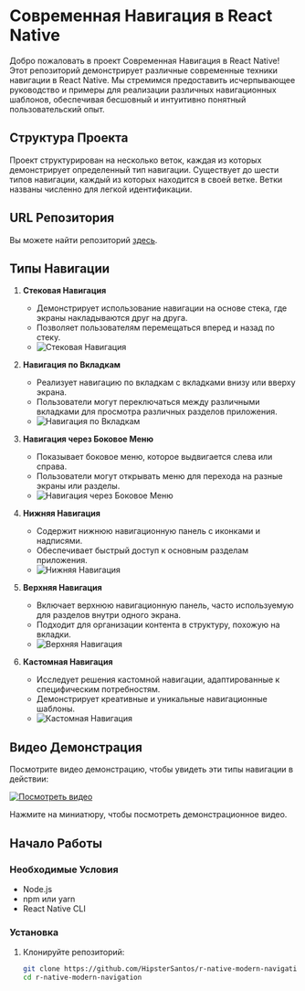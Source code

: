 
# Современная Навигация в React Native

Добро пожаловать в проект Современная Навигация в React Native! Этот репозиторий демонстрирует различные современные техники навигации в React Native. Мы стремимся предоставить исчерпывающее руководство и примеры для реализации различных навигационных шаблонов, обеспечивая бесшовный и интуитивно понятный пользовательский опыт.

## Структура Проекта

Проект структурирован на несколько веток, каждая из которых демонстрирует определенный тип навигации. Существует до шести типов навигации, каждый из которых находится в своей ветке. Ветки названы численно для легкой идентификации.

## URL Репозитория

Вы можете найти репозиторий [здесь](https://github.com/HipsterSantos/r-native-modern-navigation).

## Типы Навигации

1. **Стековая Навигация**
   - Демонстрирует использование навигации на основе стека, где экраны накладываются друг на друга.
   - Позволяет пользователям перемещаться вперед и назад по стеку.
   - ![Стековая Навигация](public/original-86c3d25ab24c427cc552e384b12281a0.png)

2. **Навигация по Вкладкам**
   - Реализует навигацию по вкладкам с вкладками внизу или вверху экрана.
   - Пользователи могут переключаться между различными вкладками для просмотра различных разделов приложения.
   - ![Навигация по Вкладкам](public/original-87d83e2805f5b07d6f0b4eefacd1a31d.png)

3. **Навигация через Боковое Меню**
   - Показывает боковое меню, которое выдвигается слева или справа.
   - Пользователи могут открывать меню для перехода на разные экраны или разделы.
   - ![Навигация через Боковое Меню](public/original-947dbb411ad410cd202be5b63fc1af2e.png)

4. **Нижняя Навигация**
   - Содержит нижнюю навигационную панель с иконками и надписями.
   - Обеспечивает быстрый доступ к основным разделам приложения.
   - ![Нижняя Навигация](public/original-b2388acf604f379ad7e48b93a2871b4e.png)

5. **Верхняя Навигация**
   - Включает верхнюю навигационную панель, часто используемую для разделов внутри одного экрана.
   - Подходит для организации контента в структуру, похожую на вкладки.
   - ![Верхняя Навигация](public/original-dca2ae6dc9f06a52a2dc2f69a788255a.png)

6. **Кастомная Навигация**
   - Исследует решения кастомной навигации, адаптированные к специфическим потребностям.
   - Демонстрирует креативные и уникальные навигационные шаблоны.
   - ![Кастомная Навигация](public/original-fbc2e24d7a6fd2b0980c671f28516751.png)

## Видео Демонстрация

Посмотрите видео демонстрацию, чтобы увидеть эти типы навигации в действии:

[![Посмотреть видео](public/original-fbc2e24d7a6fd2b0980c671f28516751.png)](public/original-f340c550de127c2a57a724194098aa20.mp4)

Нажмите на миниатюру, чтобы посмотреть демонстрационное видео.

## Начало Работы

### Необходимые Условия

- Node.js
- npm или yarn
- React Native CLI

### Установка

1. Клонируйте репозиторий:

   ```bash
   git clone https://github.com/HipsterSantos/r-native-modern-navigation.git
   cd r-native-modern-navigation
